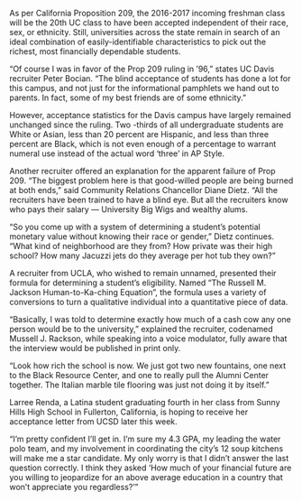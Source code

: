 As per California Proposition 209, the 2016-2017 incoming freshman class will be the 20th UC class to have been accepted independent of their race, sex, or ethnicity. Still, universities across the state remain in search of an ideal combination of easily-identifiable characteristics to pick out the richest, most financially dependable students.

“Of course I was in favor of the Prop 209 ruling in ’96,” states UC Davis recruiter Peter Bocian. “The blind acceptance of students has done a lot for this campus, and not just for the informational pamphlets we hand out to parents. In fact, some of my best friends are of some ethnicity.”

However, acceptance statistics for the Davis campus have largely remained unchanged since the ruling. Two -thirds of all undergraduate students are White or Asian, less than 20 percent are Hispanic, and less than three percent are Black, which is not even enough of a percentage to warrant numeral use instead of the actual word ‘three’ in AP Style.

Another recruiter offered an explanation for the apparent failure of Prop 209. “The biggest problem here is that good-willed people are being burned at both ends,” said Community Relations Chancellor Diane Dietz. “All the recruiters have been trained to have a blind eye. But all the recruiters know who pays their salary — University Big Wigs and wealthy alums.

“So you come up with a system of determining a student’s potential monetary value without knowing their race or gender,” Dietz continues. “What kind of neighborhood are they from? How private was their high school? How many Jacuzzi jets do they average per hot tub they own?”

A recruiter from UCLA, who wished to remain unnamed, presented their formula for determining a student’s eligibility. Named “The Russell M. Jackson Human-to-Ka-ching Equation”, the formula uses a variety of conversions to turn a qualitative individual into a quantitative piece of data.

“Basically, I was told to determine exactly how much of a cash cow any one person would be to the university,” explained the recruiter, codenamed Mussell J. Rackson, while speaking into a voice modulator, fully aware that the interview would be published in print only.

“Look how rich the school is now. We just got two new fountains, one next to the Black Resource Center, and one to really pull the Alumni Center together. The Italian marble tile flooring was just not doing it by itself.”

Larree Renda, a Latina student graduating fourth in her class from Sunny Hills High School in Fullerton, California, is hoping to receive her acceptance letter from UCSD later this week.

“I’m pretty confident I’ll get in. I’m sure my 4.3 GPA, my leading the water polo team, and my involvement in coordinating the city’s 12 soup kitchens will make me a star candidate. My only worry is that I didn’t answer the last question correctly. I think they asked ‘How much of your financial future are you willing to jeopardize for an above average education in a country that won’t appreciate you regardless?’”
